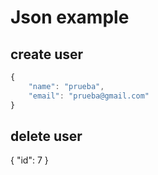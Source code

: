 # Json example

## create user

```javascript
{
    "name": "prueba",
    "email": "prueba@gmail.com"
}
```

## delete user

{
    "id": 7
}